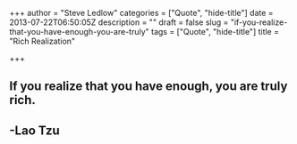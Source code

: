 +++
author = "Steve Ledlow"
categories = ["Quote", "hide-title"]
date = 2013-07-22T06:50:05Z
description = ""
draft = false
slug = "if-you-realize-that-you-have-enough-you-are-truly"
tags = ["Quote", "hide-title"]
title = "Rich Realization"

+++


## If you realize that you have enough, you are truly rich.

## -Lao Tzu

